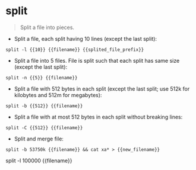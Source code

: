 # split

> Split a file into pieces.

- Split a file, each split having 10 lines (except the last split):

`split -l {{10}} {{filename}} {{splited_file_prefix}}`

- Split a file into 5 files. File is split such that each split has same size (except the last split):

`split -n {{5}} {{filename}}`

- Split a file with 512 bytes in each split (except the last split; use 512k for kilobytes and 512m for megabytes):

`split -b {{512}} {{filename}}`

- Split a file with at most 512 bytes in each split without breaking lines:

`split -C {{512}} {{filename}}`

- Split and merge file:

`split -b 53750k {{filename}} && cat xa* > {{new_filename}}`

split -l 100000 {{filename}}